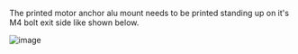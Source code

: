The printed motor anchor alu mount needs to be printed standing up on it's M4 bolt exit side like shown below.

![image](https://github.com/VzBoT3D/VzBoT-Vz235/assets/1350864/7b98c015-3793-4a4f-8be8-15b40c1c6ed7)
